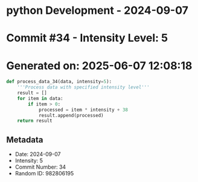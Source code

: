﻿# python Development - 2024-09-07
# Commit #34 - Intensity Level: 5
# Generated on: 2025-06-07 12:08:18
```python
def process_data_34(data, intensity=5):
    '''Process data with specified intensity level'''
    result = []
    for item in data:
        if item > 0:
            processed = item * intensity + 38
            result.append(processed)
    return result
```
## Metadata
- Date: 2024-09-07
- Intensity: 5
- Commit Number: 34
- Random ID: 982806195
